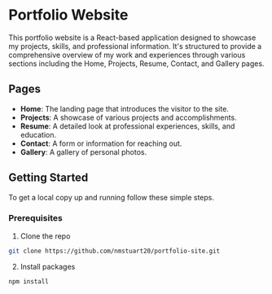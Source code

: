 # Portfolio Website

This portfolio website is a React-based application designed to showcase my projects, skills, and professional information. It's structured to provide a comprehensive overview of my work and experiences through various sections including the Home, Projects, Resume, Contact, and Gallery pages.

## Pages

- **Home**: The landing page that introduces the visitor to the site.
- **Projects**: A showcase of various projects and accomplishments.
- **Resume**: A detailed look at professional experiences, skills, and education.
- **Contact**: A form or information for reaching out.
- **Gallery**: A gallery of personal photos.

## Getting Started

To get a local copy up and running follow these simple steps.

### Prerequisites

1. Clone the repo
  ```bash
  git clone https://github.com/nmstuart20/portfolio-site.git
```

2. Install packages
  ```sh
  npm install 
  ```